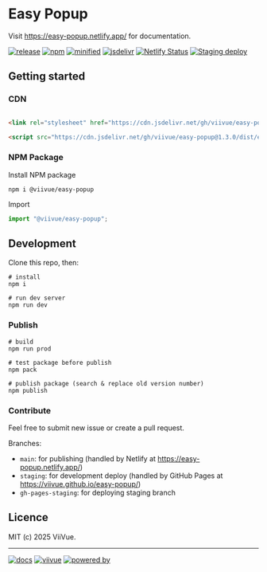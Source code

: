 # Easy Popup

Visit https://easy-popup.netlify.app/ for documentation.

[![release](https://badgen.net/github/release/viivue/easy-popup/)](https://github.com/viivue/easy-popup/releases/latest)
[![npm](https://badgen.net/npm/v/@viivue/easy-popup)](https://www.npmjs.com/package/@viivue/easy-popup)
[![minified](https://badgen.net/badge/CSS+JS/21KB/cyan)](https://www.jsdelivr.com/package/gh/viivue/easy-popup)
[![jsdelivr](https://data.jsdelivr.com/v1/package/gh/viivue/easy-popup/badge?style=rounded)](https://www.jsdelivr.com/package/gh/viivue/easy-popup)
[![Netlify Status](https://api.netlify.com/api/v1/badges/099e6ca7-c6f5-4f93-9f49-15986c7fc8d8/deploy-status)](https://app.netlify.com/sites/easy-popup/deploys)
[![Staging deploy](https://github.com/viivue/easy-popup/actions/workflows/staging-deploy.yml/badge.svg)](https://github.com/viivue/easy-popup/actions/workflows/staging-deploy.yml)

## Getting started

### CDN

```html

<link rel="stylesheet" href="https://cdn.jsdelivr.net/gh/viivue/easy-popup@1.3.0/dist/easy-popup.min.css">

<script src="https://cdn.jsdelivr.net/gh/viivue/easy-popup@1.3.0/dist/easy-popup.min.js"></script>
```

### NPM Package

Install NPM package

```shell
npm i @viivue/easy-popup
```

Import

```js
import "@viivue/easy-popup";
```

## Development

[//]: # (Note: this part should be identical with the end.md)

Clone this repo, then:

```shell
# install
npm i

# run dev server
npm run dev
```

### Publish

```shell
# build
npm run prod

# test package before publish
npm pack

# publish package (search & replace old version number)
npm publish
```

### Contribute

Feel free to submit new issue or create a pull request.

Branches:

- `main`: for publishing (handled by Netlify at https://easy-popup.netlify.app/)
- `staging`: for development deploy (handled by GitHub Pages at https://viivue.github.io/easy-popup/)
- `gh-pages-staging`: for deploying staging branch

## Licence

MIT (c) 2025 ViiVue.

---

[![docs](https://badgen.net/badge/icon/EasyPopup?icon=github&label=GitHub&color=6495ED&scale=1.2)](https://github.com/viivue/easy-popup)
[![viivue](https://badgen.net/badge/Made&nbsp;with&nbsp;&#x2665;&nbsp;by/ViiVue/f0ca05?scale=1.2)](https://github.com/viivue)
[![powered by](https://badgen.net/badge/Powered&nbsp;by/Wellii/blue?scale=1.2)](https://github.com/phucbm/wellii)